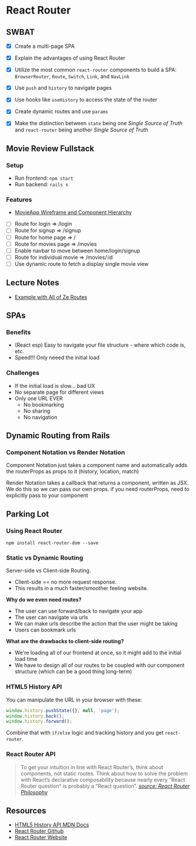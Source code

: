 React Router
============

## SWBAT

- [X] Create a multi-page SPA
- [X] Explain the advantages of using React Router
- [X] Utilize the most common `react-router` components to build a SPA: `BrowserRouter`, `Route`, `Switch`, `Link`, and `NavLink`
- [X] Use `push` and `history` to navigate pages
- [X] Use hooks like `useHistory` to access the state of the router
- [X] Create dynamic routes and use `params`
- [X] Make the distinction between `state` being one _Single Source of Truth_ and `react-router` being another _Single Source of Truth_



## Movie Review Fullstack 
### Setup 
- Run frontend: `npm start` 
- Run backend: `rails s`

### Features
- [MovieApp Wireframe and Component Hierarchy](https://awwapp.com/b/ui0yjws5o/)
- [ ] Route for login     => /login
- [ ] Route for signup   => /signup
- [ ] Route for home page    => /
- [ ] Route for movies page    => /movies
- [ ] Enable navbar to move between home/login/signup
- [ ] Route for individual movie     => /movies/:id
- [ ] Use dynamic route to fetch a display single movie view

## Lecture Notes
- [Example with All of Ze Routes](https://github.com/sbal13/Project_Athena_client/blob/master/src/App.js)

## SPAs

### Benefits
- (React esp) Easy to navigate your file structure - where which code is, etc. 
- Speed!!! Only neeed the initial load


### Challenges 
- If the initial load is slow... bad UX 
- No separate page for different views 
- Only one URL EVER
    - No bookmarking 
    - No sharing
    - No navigation


## Dynamic Routing from Rails





### Component Notation vs Render Notation
Component Notation just takes a component name and automatically adds the routerProps as props to it (history, location, match)

Render Notation takes a callback that returns a component, written as JSX. We do this so we can pass our own props.
if you need routerProps, need to explicitly pass to your component


## Parking Lot


### Using React Router
`npm install react-router-dom --save`

### Static vs Dynamic Routing

Server-side vs Client-side Routing.

- Client-side == no more request response.
- This results in a much faster/smoother feeling website.

**Why do we even need routes?**

- The user can use forward/back to navigate your app
- The user can navigate via urls
- We can make urls describe the action that the user might be taking
- Users can bookmark urls

**What are the drawbacks to client-side routing?**

- We're loading all of our frontend at once, so it might add to the initial load time
- We have to design all of our routes to be coupled with our component structure (which can be a good thing long-term)

### HTML5 History API

You can manipulate the URL in your browser with these:

```javascript
window.history.pushState({}, null, 'page');
window.history.back();
window.history.forward();
```

Combine that with `if/else` logic and tracking history and you get `react-router`.

### React Router API

> To get your intuition in line with React Router’s, think about components, not static routes. Think about how to solve the problem with React’s declarative composability because nearly every “React Router question” is probably a “React question”.
> [_source: React Router Philosophy_](https://reacttraining.com/react-router/web/guides/philosophy)

## Resources

- [HTML5 History API MDN Docs](https://developer.mozilla.org/en-US/docs/Web/API/History_API)
- [React Router Github](https://github.com/ReactTraining/react-router)
- [React Router Website](https://reacttraining.com/react-router/)




